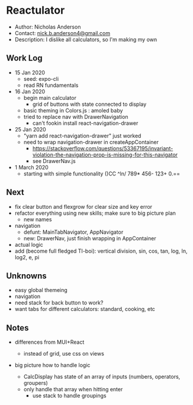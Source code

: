 # Reactulator

* Author: Nicholas Anderson
* Contact: nick.b.anderson4@gmail.com
* Description: I dislike all calculators, so I'm making my own

## Work Log

* 15 Jan 2020
  * seed: expo-cli
  * read RN fundamentals
* 16 Jan 2020
  * begin main calculator
    * grid of buttons with state connected to display
  * basic theming in Colors.js : amoled baby
  * tried to replace nav with DrawerNavigation
    * can't fookin install react-navigation-drawer
* 25 Jan 2020
  * "yarn add react-navigation-drawer" just worked
  * need to wrap navigation-drawer in createAppContainer
    * https://stackoverflow.com/questions/53367195/invariant-violation-the-navigation-prop-is-missing-for-this-navigator
    * see DrawerNav.js
* 1 March 2020
  * starting with simple functionality
    ()CC
    ^ln/
    789*
    456-
    123+
    0.==


## Next

* fix clear button and flexgrow for clear size and key error
* refactor everything using new skills; make sure to big picture plan
  * new names
* navigation
  * defunt: MainTabNavigator, AppNavigator
  * new: DrawerNav, just finish wrapping in AppContainer
* actual logic
* add (become full fledged TI-boi): vertical division, sin, cos, tan, log, ln, log2, e, pi


## Unknowns

* easy global themeing
* navigation
* need stack for back button to work?
* want tabs for different calculators: standard, cooking, etc 

## Notes

* differences from MUI+React
  * instead of grid, use css on views

* big picture how to handle logic
  * CalcDisplay has state of an array of inputs (numbers, operators, groupers)
  * only handle that array when hitting enter
    * use stack to handle groupings 